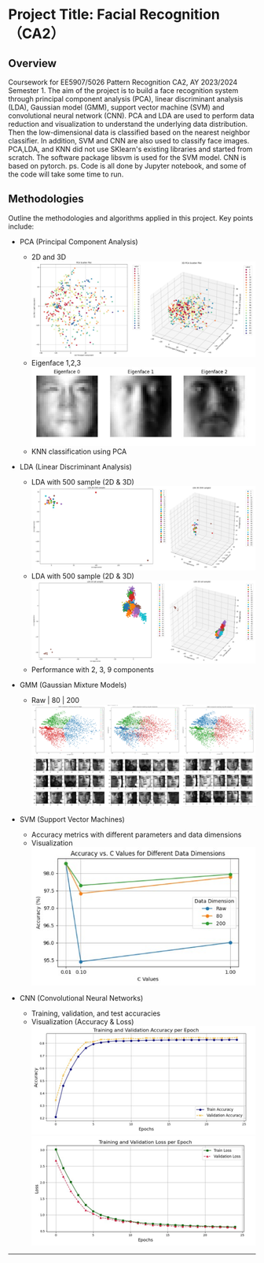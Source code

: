 # Project Title: Facial Recognition（CA2）
## Overview
Coursework for EE5907/5026 Pattern Recognition CA2, AY 2023/2024 Semester 1.
The aim of the project is to build a face recognition system through principal component analysis (PCA), linear discriminant analysis (LDA), Gaussian model (GMM), support vector machine (SVM) and convolutional neural network (CNN). PCA and LDA are used to perform data reduction and visualization to understand the underlying data distribution. Then the low-dimensional data is classified based on the nearest neighbor classifier. In addition, SVM and CNN are also used to classify face images. PCA,LDA, and KNN did not use SKlearn's existing libraries and started from scratch. The software package libsvm is used for the SVM model. CNN is based on pytorch.
ps. Code is all done by Jupyter notebook, and some of the code will take some time to run.

## Methodologies
Outline the methodologies and algorithms applied in this project. Key points include:
- PCA (Principal Component Analysis)
  - 2D and 3D 
![Image text](Image/PCA.jpg)
  - Eigenface 1,2,3
![Image text](Image/PCA-EGF.jpg)
  - KNN classification using PCA
  
- LDA (Linear Discriminant Analysis)
  - LDA with 500 sample (2D & 3D)
![Image text](Image/LDA-500.jpg)
  - LDA with 500 sample (2D & 3D)
![Image text](Image/LDA-ALL.jpg)
  - Performance with 2, 3, 9 components

- GMM (Gaussian Mixture Models)
  - Raw | 80 | 200
![Image text](Image/GMM-1.jpg)
![Image text](Image/GMM-2.jpg)

- SVM (Support Vector Machines)
  - Accuracy metrics with different parameters and data dimensions
  - Visualization
![Image text](Image/SVM.jpg)
- CNN (Convolutional Neural Networks)
  - Training, validation, and test accuracies
  - Visualization (Accuracy & Loss)
![Image text](Image/CNN-2.jpg) 
![Image text](Image/CNN-1.jpg)

---

